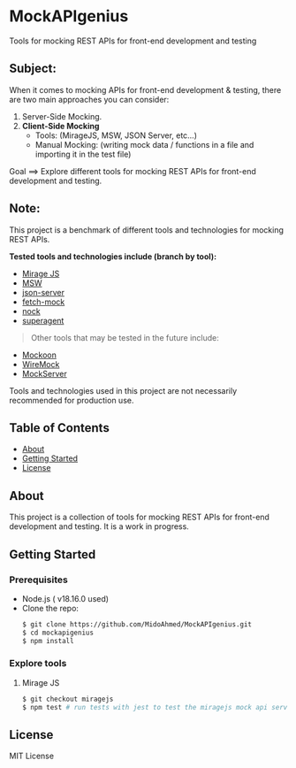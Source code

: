 # MockAPIgenius

Tools for mocking REST APIs for front-end development and testing

## Subject:

When it comes to mocking APIs for front-end development & testing, there are two main approaches you can consider:

1. Server-Side Mocking.
2. **Client-Side Mocking**
   - Tools: (MirageJS, MSW, JSON Server, etc…)
   - Manual Mocking: (writing mock data / functions in a file and importing it in the test file)

Goal ==> Explore different tools for mocking REST APIs for front-end development and testing.

## Note:

This project is a benchmark of different tools and technologies for mocking REST APIs.

**Tested tools and technologies include (branch by tool):**

- [Mirage JS](https://miragejs.com/)
- [MSW](https://mswjs.io/)
- [json-server](https://github.com/typicode/json-server)
- [fetch-mock](http://www.wheresrhys.co.uk/fetch-mock/)
- [nock](https://github.com/nock/nock)
- [superagent](https://ladjs.github.io/superagent/)

> Other tools that may be tested in the future include:

- [Mockoon](https://mockoon.com/)
- [WireMock](http://wiremock.org/)
- [MockServer](https://www.mock-server.com/)

Tools and technologies used in this project are not necessarily recommended for production use.

## Table of Contents

- [About](#about)
- [Getting Started](#getting-started)
- [License](#license)

## About

This project is a collection of tools for mocking REST APIs for front-end development and testing. It is a work in progress.

## Getting Started

### Prerequisites

- Node.js ( v18.16.0 used)
- Clone the repo:
  ```sh
  $ git clone https://github.com/MidoAhmed/MockAPIgenius.git
  $ cd mockapigenius
  $ npm install
  ```

### Explore tools

1. Mirage JS

   ```sh
   $ git checkout miragejs
   $ npm test # run tests with jest to test the miragejs mock api server

   ```

## License

MIT License
